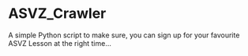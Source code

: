 # ASVZ_Crawler
A simple Python script to make sure, you can sign up for your favourite ASVZ Lesson at the right time...
